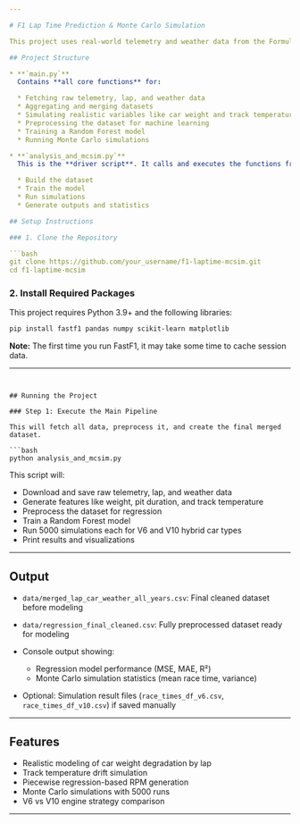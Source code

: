 ```yaml
---

# F1 Lap Time Prediction & Monte Carlo Simulation

This project uses real-world telemetry and weather data from the Formula 1 Monaco Grand Prix (2018–2024) to model race performance using a Random Forest Regressor and simulate multiple race outcomes using a Monte Carlo approach. It is built with `FastF1`, `scikit-learn`, and `pandas`.

## Project Structure

* **`main.py`**
  Contains **all core functions** for:

  * Fetching raw telemetry, lap, and weather data
  * Aggregating and merging datasets
  * Simulating realistic variables like car weight and track temperature
  * Preprocessing the dataset for machine learning
  * Training a Random Forest model
  * Running Monte Carlo simulations

* **`analysis_and_mcsim.py`**
  This is the **driver script**. It calls and executes the functions from `main.py` to:

  * Build the dataset
  * Train the model
  * Run simulations
  * Generate outputs and statistics

## Setup Instructions

### 1. Clone the Repository

```bash
git clone https://github.com/your_username/f1-laptime-mcsim.git
cd f1-laptime-mcsim
```

### 2. Install Required Packages

This project requires Python 3.9+ and the following libraries:

```bash
pip install fastf1 pandas numpy scikit-learn matplotlib
```

**Note:** The first time you run FastF1, it may take some time to cache session data.

---
```


## Running the Project

### Step 1: Execute the Main Pipeline

This will fetch all data, preprocess it, and create the final merged dataset.

```bash
python analysis_and_mcsim.py
```

This script will:

* Download and save raw telemetry, lap, and weather data
* Generate features like weight, pit duration, and track temperature
* Preprocess the dataset for regression
* Train a Random Forest model
* Run 5000 simulations each for V6 and V10 hybrid car types
* Print results and visualizations

---

## Output

* `data/merged_lap_car_weather_all_years.csv`: Final cleaned dataset before modeling
* `data/regression_final_cleaned.csv`: Fully preprocessed dataset ready for modeling
* Console output showing:

  * Regression model performance (MSE, MAE, R²)
  * Monte Carlo simulation statistics (mean race time, variance)
* Optional: Simulation result files (`race_times_df_v6.csv`, `race_times_df_v10.csv`) if saved manually

---

## Features

* Realistic modeling of car weight degradation by lap
* Track temperature drift simulation
* Piecewise regression-based RPM generation
* Monte Carlo simulations with 5000 runs
* V6 vs V10 engine strategy comparison

---
